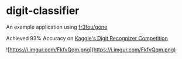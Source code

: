 # digit-classifier

An example application using [fr3fou/gone](https://github.com/fr3fou/gone)

Achieved 93% Accuracy on [Kaggle's Digit Recognizer Competition](https://www.kaggle.com/c/digit-recognizer/)

![https://i.imgur.com/FkfvQqm.png](https://i.imgur.com/FkfvQqm.png)
